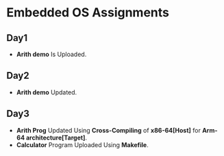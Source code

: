 # Embedded OS Assignments
## Day1
- **Arith demo** Is Uploaded.
## Day2
- **Arith demo** Updated.
## Day3
- **Arith Prog** Updated Using **Cross-Compiling** of **x86-64[Host]** for **Arm-64 architecture[Target]**.
- **Calculator** Program Uploaded Using **Makefile**.